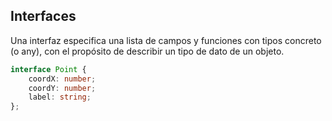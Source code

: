 ## Interfaces

Una interfaz especifica una lista de campos y funciones con tipos concreto (o any), con el propósito de describir un tipo de dato de un objeto.


```ts
interface Point {
    coordX: number;
    coordY: number;
    label: string;
};
``` 

